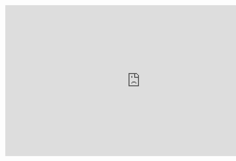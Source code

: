 <div class="videoWrapper">
	<iframe width="854" height="480" src="https://www.youtube.com/embed/C2Anrgeb4Po" frameborder="0" allowfullscreen></iframe>
</div>